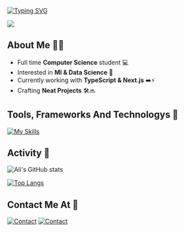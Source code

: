 [![Typing SVG](https://readme-typing-svg.demolab.com/?lines=Hi+I'm+Ali+Alshehri+👋;Full-Stack+Developer+🧑‍💻;Back-End+Enthusiest+⚡;Welcome+to+my+page!+🤝&size=36&duration=2200&pause=900&color=ffffff&font=roboto+mono+700)](https://git.io/typing-svg)


<img src="https://media2.giphy.com/media/13HgwGsXF0aiGY/giphy.gif?cid=6c09b952n4gsu0l1yxs1m59qvpo7nb6lh6kuajw07r2a4057&ep=v1_internal_gif_by_id&rid=giphy.gif&ct=g" lazy />

## About Me 🧑‍💻
- Full time **Computer Science** student 💻
- Interested in **Ml & Data Science** 🤖
- Currently working with **TypeScript & Next.js** ➡️⚡️
- Crafting **Neat Projects** 🛠️🔜
 

## Tools, Frameworks And Technologys 🔧
[![My Skills](https://skillicons.dev/icons?i=docker,html,css,cpp,bun,express,git,github,js,jquery,bash,mongodb,mysql,fastapi,django,nodejs,postman,py,react,bootstrap,postgres,tailwind,heroku,ts,next&perline=5)](https://github.com/AlshehriAli0)

## Activity 🥇
![Ali's GitHub stats](https://github-readme-stats.vercel.app/api?username=AlshehriAli0&show_icons=true&theme=transparent)


[![Top Langs](https://github-readme-stats.vercel.app/api/top-langs/?username=AlshehriAli0&layout=compact&theme=transparent&langs_count=10&hide=ejs,css,scss,html)](https://github.com/AlshehriAli0/github-readme-stats)


## Contact Me At 📧
[![Contact](https://skillicons.dev/icons?i=linkedin)](https://www.linkedin.com/in/ali-alshehri-340b26284)
[![Contact](https://skillicons.dev/icons?i=gmail)](mailto:ali0alshehri@outlook.com)
